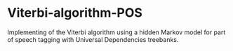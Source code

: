 # Viterbi-algorithm-POS
Implementing of the Viterbi algorithm using a hidden Markov model for part of speech tagging with Universal Dependencies treebanks.
